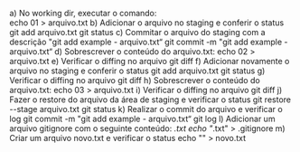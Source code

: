 a) No working dir, executar o comando:\
echo 01 > arquivo.txt
b) Adicionar o arquivo no staging e conferir o status
git add arquivo.txt
git status
c) Commitar o arquivo do staging com a descrição "git add example - arquivo.txt“
git commit -m "git add example - arquivo.txt“
d) Sobrescrever o conteúdo do arquivo.txt:
echo 02 > arquivo.txt
e) Verificar o diffing no arquivo
git diff
f) Adicionar novamente o arquivo no staging e conferir o status
git add arquivo.txt
git status
g) Verificar o diffing no arquivo
git diff
h) Sobrescrever o conteúdo do arquivo.txt:
echo 03 > arquivo.txt
i) Verificar o diffing no arquivo
git diff
j) Fazer o restore do arquivo da área de staging e verificar o status
git restore --stage arquivo.txt
git status
k) Realizar o commit do arquivo e verificar o log
git commit -m "git add example - arquivo.txt“
git log
l) Adicionar um arquivo gitignore com o seguinte conteúdo:
*.txt
echo "*.txt" > .gitignore
m) Criar um arquivo novo.txt e verificar o status
echo "" > novo.txt
